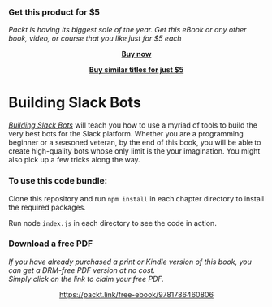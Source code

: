 
### Get this product for $5

<i>Packt is having its biggest sale of the year. Get this eBook or any other book, video, or course that you like just for $5 each</i>


<b><p align='center'>[Buy now](https://packt.link/9781786460806)</p></b>


<b><p align='center'>[Buy similar titles for just $5](https://subscription.packtpub.com/search)</p></b>


# Building Slack Bots

*[Building Slack Bots](https://www.packtpub.com/application-development/building-slack-bots?utm_source=github&utm_medium=repository&utm_campaign=9781786460806)* will teach you how to use a myriad of tools to build the very best bots for the Slack platform. Whether you are a programming beginner or a seasoned veteran, by the end of this book, you will be able to create high-quality bots whose only limit is the your imagination. You might also pick up a few tricks along the way.

### To use this code bundle: 

Clone this repository and run `npm install` in each chapter directory to install the required packages.

Run node `index.js` in each directory to see the code in action.
### Download a free PDF

 <i>If you have already purchased a print or Kindle version of this book, you can get a DRM-free PDF version at no cost.<br>Simply click on the link to claim your free PDF.</i>
<p align="center"> <a href="https://packt.link/free-ebook/9781786460806">https://packt.link/free-ebook/9781786460806 </a> </p>
